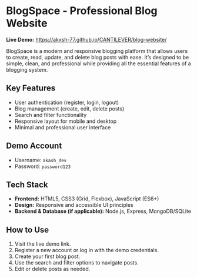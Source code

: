 # BlogSpace - Professional Blog Website

**Live Demo:** https://akxsh-77.github.io/CANTILEVER/blog-website/

BlogSpace is a modern and responsive blogging platform that allows users to create, read, update, and delete blog posts with ease. It’s designed to be simple, clean, and professional while providing all the essential features of a blogging system.

## Key Features
- User authentication (register, login, logout)
- Blog management (create, edit, delete posts)
- Search and filter functionality
- Responsive layout for mobile and desktop
- Minimal and professional user interface

## Demo Account
- Username: `akash_dev`
- Password: `password123`

## Tech Stack
- **Frontend:** HTML5, CSS3 (Grid, Flexbox), JavaScript (ES6+)
- **Design:** Responsive and accessible UI principles
- **Backend & Database (if applicable):** Node.js, Express, MongoDB/SQLite

## How to Use
1. Visit the live demo link.
2. Register a new account or log in with the demo credentials.
3. Create your first blog post.
4. Use the search and filter options to navigate posts.
5. Edit or delete posts as needed.



